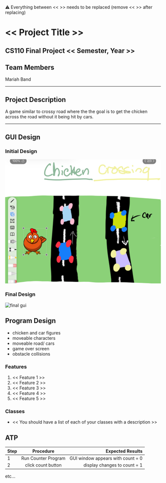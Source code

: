 
:warning: Everything between << >> needs to be replaced (remove << >> after replacing)

# << Project Title >>
## CS110 Final Project  << Semester, Year >>

## Team Members

Mariah Band
***

## Project Description

A game similar to crossy road where the the goal is to get the chicken across the road without it being hit by cars. 

***    

## GUI Design



### Initial Design

![initial gui](assets/gui.jpg)

### Final Design

![final gui](assets/finalgui.jpg)

## Program Design

- chicken and car figures
- moveable characters
- moveable road/ cars
- game over screen 
- obstacle collisions

### Features

1. << Feature 1 >>
2. << Feature 2 >>
3. << Feature 3 >>
4. << Feature 4 >>
5. << Feature 5 >>

### Classes

- << You should have a list of each of your classes with a description >>

## ATP

| Step                 |Procedure             |Expected Results                   |
|----------------------|:--------------------:|----------------------------------:|
|  1                   | Run Counter Program  |GUI window appears with count = 0  |
|  2                   | click count button   | display changes to count = 1      |
etc...
